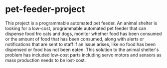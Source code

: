 # pet-feeder-project

This project is a programmable automated pet feeder. An animal shelter is looking for a low-cost, programmable automated pet feeder that can dispense food fro cats and dogs, monitor whether food has been consumed or the amount of food that has been consumed, along with alerts or notifications that are sent to staff if an issue arises, like no food has been dispensed or food has not been eaten. This solution to the animal shelter's problem has included low-cost parts including servo motors and sensors as mass production needs to be lost-cost. 

